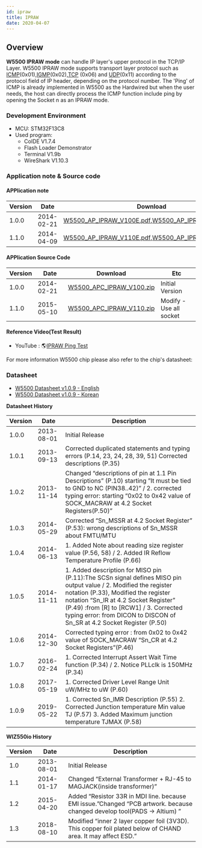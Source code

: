 ```yaml
---
id: ipraw
title: IPRAW
date: 2020-04-07
---
```


## Overview

**W5500 IPRAW mode** can handle IP layer's upper protocol
in the TCP/IP Layer. W5500 IPRAW mode supports transport layer protocol
such as
[ICMP](<http://en.wikipedia.org/wiki/Internet_Control_Message_Protocol>)(0x01),[IGMP](<http://en.wikipedia.org/wiki/Internet_Group_Management_Protocol>)(0x02),[TCP](<http://en.wikipedia.org/wiki/Transmission_Control_Protocol>)
(0x06) and
[UDP](<http://en.wikipedia.org/wiki/User_Datagram_Protocol>)(0x11)
according to the protocol field of IP header, depending on the protocol
number. The 'Ping' of ICMP is already implemented in W5500 as the
Hardwired but when the user needs, the host can directly process the
ICMP function include ping by opening the Socket n as an IPRAW mode.

### Development Environment
   * MCU: STM32F13C8
   * Used program:
      * CoIDE V1.7.4
      * Flash Loader Demonstrator
      * Terminal V1.9b
      * WireShark V1.10.3

### Application note & Source code
#### APPlication note
|Version	|Date|	Download|
|---------|----|-----------|
|1.0.0|	2014-02-21|	[W5500_AP_IPRAW_V100E.pdf](/img/products/w5500/w5500_ap_ipraw_v100e.pdf),[W5500_AP_IPRAW_V100K.pdf](/img/products/w5500/w5500_ap_ipraw_v100k.pdf)|
|1.1.0|	2014-04-09|	[W5500_AP_IPRAW_V110E.pdf](/img/products/w5500/w5500_ap_ipraw_v110e.pdf),[W5500_AP_IPRAW_V110K.pdf](/img/products/w5500/w5500_ap_ipraw_v110k.pdf)|
#### APPlication Source Code
|Version|	Date|	Download|	Etc|
|-------|-----|---------|----|
|1.0.0	|2014-02-21|	[W5500_APC_IPRAW_V100.zip](/img/products/w5500/w5500_apc_ipraw_v100.zip)|	Initial Version|
|1.1.0|	2015-05-10| [W5500_APC_IPRAW_V110.zip](/img/products/w5500/w5500_apc_ipraw_v110.zip)|	Modify - Use all socket|

#### Reference Video(Test Result)

   * YouTube : 🌎[IPRAW Ping Test](https://www.youtube.com/watch?v=XqEvf088CC4)

For more information W5500 chip please also refer to the chip's datasheet:

### Datasheet
  * [W5500 Datasheet v1.0.9 - English](/img/products/w5500/w5500_ds_v109e.pdf)
  * [W5500 Datasheet v1.0.9 - Korean](/img/products/w5500/w5500_ds_v109k.pdf)
  
**Datasheet History**

|Version|	Date|	Description|
|-------|-----|------------|
|1.0.0	|2013-08-01|	Initial Release|
|1.0.1	|2013-09-13|	Corrected duplicated statements and typing errors (P.14, 23, 24, 28, 39, 51) Corrected descriptions (P.35)|
|1.0.2|	2013-11-14|	Changed “descriptions of pin at 1.1 Pin Descriptions” (P.10) starting ”It must be tied to GND to NC (PIN38..42)” / 2. corrected typing error: starting “0x02 to 0x42 value of SOCK_MACRAW at 4.2 Socket Registers(P.50)”|
|1.0.3|	2014-05-29|	Corrected “Sn_MSSR at 4.2 Socket Register” (P.53): wrong descriptions of Sn_MSSR about FMTU/MTU|
|1.0.4|	2014-06-13|	1. Added Note about reading size register value (P.56, 58) / 2. Added IR Reflow Temperature Profile (P.66)|
|1.0.5	|2014-11-11|	1. Added description for MISO pin (P.11):The SCSn signal defines MISO pin output value / 2. Modified the register notation (P.33), Modified the register notation “Sn_IR at 4.2 Socket Register” (P.49) :from [R] to [RCW1] / 3. Corrected typing error: from DICON to DISCON of Sn_SR at 4.2 Socket Register (P.50)|
|1.0.6|	2014-12-30|	Corrected typing error : from 0x02 to 0x42 value of SOCK_MACRAW “Sn_CR at 4.2 Socket Registers”(P.46)|
|1.0.7	|2016-02-24|	1. Corrected Interrupt Assert Wait Time function (P.34) / 2. Notice PLLclk is 150MHz (P.34)|
|1.0.8|	2017-05-19|	1. Corrected Driver Level Range Unit uW/MHz to uW (P.60)|
|1.0.9|	2019-05-22|	1. Corrected Sn_IMR Description (P.55) 2. Corrected Junction temperature Min value TJ (P.57) 3. Added Maximum junction temperature TJMAX (P.58)|

**WIZ550io History**

|Version|	Date	|Description|
|-------|-------|-----------|
|1.0|	2013-08-01|	Initial Release|
|1.1|	2014-01-17|	Changed “External Transformer + RJ-45 to MAGJACK(inside transformer)”|
|1.2	|2015-04-20|	Added “Resistor 33R in MDI line. because EMI issue.”Changed “PCB artwork. because changed develop tool(PADS → Altium) ”|
|1.3	|2018-08-10|	Modified “inner 2 layer copper foil (3V3D). This copper foil plated below of CHAND area. It may affect ESD.”|

